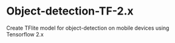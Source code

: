 # Object-detection-TF-2.x
Create TFlite model for object-detection on mobile devices using Tensorflow 2.x
